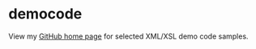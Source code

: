 # democode

View my [GitHub home page](http://mikecurtis1.github.io/democode) for selected XML/XSL demo code samples.
